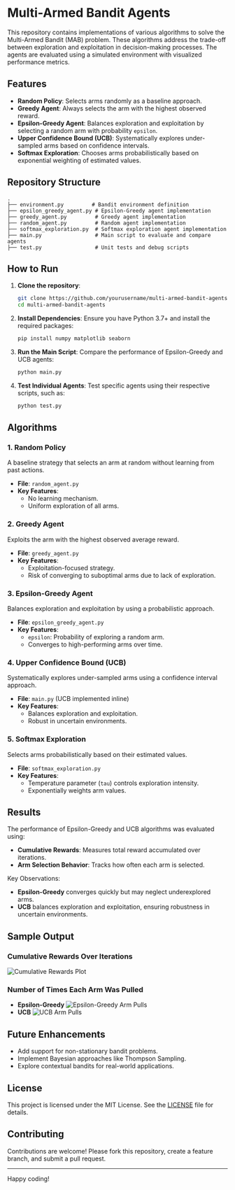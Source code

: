 # Multi-Armed Bandit Agents

This repository contains implementations of various algorithms to solve the Multi-Armed Bandit (MAB) problem. These algorithms address the trade-off between exploration and exploitation in decision-making processes. The agents are evaluated using a simulated environment with visualized performance metrics.

## Features

- **Random Policy**: Selects arms randomly as a baseline approach.
- **Greedy Agent**: Always selects the arm with the highest observed reward.
- **Epsilon-Greedy Agent**: Balances exploration and exploitation by selecting a random arm with probability `epsilon`.
- **Upper Confidence Bound (UCB)**: Systematically explores under-sampled arms based on confidence intervals.
- **Softmax Exploration**: Chooses arms probabilistically based on exponential weighting of estimated values.

## Repository Structure

```plaintext
.
├── environment.py         # Bandit environment definition
├── epsilon_greedy_agent.py # Epsilon-Greedy agent implementation
├── greedy_agent.py         # Greedy agent implementation
├── random_agent.py         # Random agent implementation
├── softmax_exploration.py  # Softmax exploration agent implementation
├── main.py                 # Main script to evaluate and compare agents
├── test.py                 # Unit tests and debug scripts

```
## How to Run

1. **Clone the repository**:
    ```bash
    git clone https://github.com/yourusername/multi-armed-bandit-agents.git
    cd multi-armed-bandit-agents
    ```

2. **Install Dependencies**:
    Ensure you have Python 3.7+ and install the required packages:
    ```bash
    pip install numpy matplotlib seaborn
    ```

3. **Run the Main Script**:
    Compare the performance of Epsilon-Greedy and UCB agents:
    ```bash
    python main.py
    ```

4. **Test Individual Agents**:
    Test specific agents using their respective scripts, such as:
    ```bash
    python test.py
    ```

## Algorithms

### 1. Random Policy
A baseline strategy that selects an arm at random without learning from past actions.

- **File**: `random_agent.py`
- **Key Features**:
  - No learning mechanism.
  - Uniform exploration of all arms.

### 2. Greedy Agent
Exploits the arm with the highest observed average reward.

- **File**: `greedy_agent.py`
- **Key Features**:
  - Exploitation-focused strategy.
  - Risk of converging to suboptimal arms due to lack of exploration.

### 3. Epsilon-Greedy Agent
Balances exploration and exploitation by using a probabilistic approach.

- **File**: `epsilon_greedy_agent.py`
- **Key Features**:
  - `epsilon`: Probability of exploring a random arm.
  - Converges to high-performing arms over time.

### 4. Upper Confidence Bound (UCB)
Systematically explores under-sampled arms using a confidence interval approach.

- **File**: `main.py` (UCB implemented inline)
- **Key Features**:
  - Balances exploration and exploitation.
  - Robust in uncertain environments.

### 5. Softmax Exploration
Selects arms probabilistically based on their estimated values.

- **File**: `softmax_exploration.py`
- **Key Features**:
  - Temperature parameter (`tau`) controls exploration intensity.
  - Exponentially weights arm values.

## Results

The performance of Epsilon-Greedy and UCB algorithms was evaluated using:
- **Cumulative Rewards**: Measures total reward accumulated over iterations.
- **Arm Selection Behavior**: Tracks how often each arm is selected.

Key Observations:
- **Epsilon-Greedy** converges quickly but may neglect underexplored arms.
- **UCB** balances exploration and exploitation, ensuring robustness in uncertain environments.

## Sample Output

### Cumulative Rewards Over Iterations
![Cumulative Rewards Plot](path/to/cum_rewards_plot.png)

### Number of Times Each Arm Was Pulled
- **Epsilon-Greedy**
  ![Epsilon-Greedy Arm Pulls](path/to/epsilon_greedy_arms.png)
- **UCB**
  ![UCB Arm Pulls](path/to/ucb_arms.png)

## Future Enhancements

- Add support for non-stationary bandit problems.
- Implement Bayesian approaches like Thompson Sampling.
- Explore contextual bandits for real-world applications.

## License

This project is licensed under the MIT License. See the [LICENSE](LICENSE) file for details.

## Contributing

Contributions are welcome! Please fork this repository, create a feature branch, and submit a pull request.

---

Happy coding!
